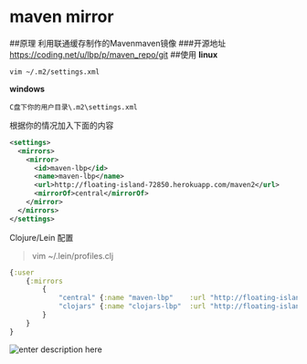 # maven mirror 
##原理
利用联通缓存制作的Mavenmaven镜像
###开源地址
https://coding.net/u/lbp/p/maven_repo/git
##使用
**linux**
```shell
vim ~/.m2/settings.xml
```
**windows**
```shell
C盘下你的用户目录\.m2\settings.xml
```
根据你的情况加入下面的内容
```xml
<settings>
  <mirrors>
    <mirror>
      <id>maven-lbp</id>
      <name>maven-lbp</name>
      <url>http://floating-island-72850.herokuapp.com/maven2</url>
      <mirrorOf>central</mirrorOf>
    </mirror>
  </mirrors>
</settings>
```

Clojure/Lein 配置
>vim ~/.lein/profiles.clj

```clojure
{:user
	{:mirrors
		{
			"central" {:name "maven-lbp"	:url "http://floating-island-72850.herokuapp.com/maven2"}
        	"clojars" {:name "clojars-lbp"	:url "http://floating-island-72850.herokuapp.com/repo"	:repo-manager true}
        }
	}
}
```


![enter description here][1]


  [1]: http://ww3.sinaimg.cn/large/0060hWkWjw1f6ak6jis1gj30j102mwf2.jpg
